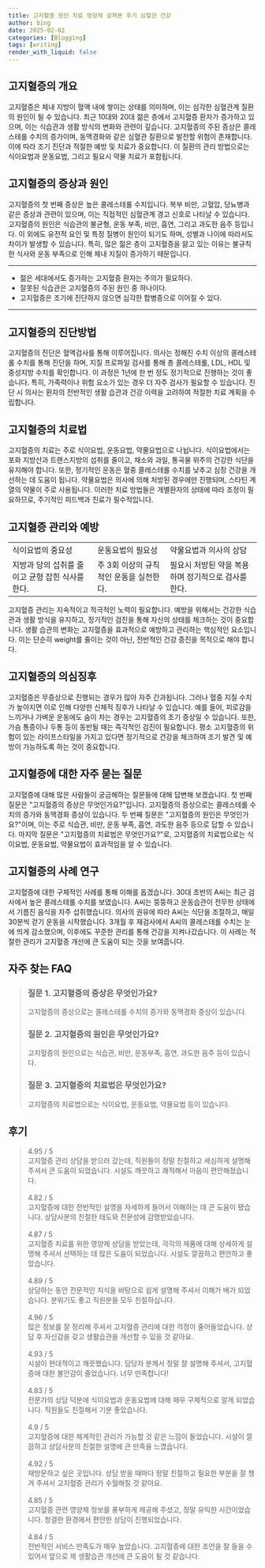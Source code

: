 ```yaml
---
title: 고지혈증 원인 치료 영양제 살펴본 후기 심혈관 건강
author: bing
date: 2025-02-02
categories: [Blogging]
tags: [writing]
render_with_liquid: false
---
```



<h2 id='고지혈증_개요'>고지혈증의 개요</h2>

<p>고지혈증은 체내 지방이 혈액 내에 쌓이는 상태를 의미하며, 이는 심각한 심혈관계 질환의 원인이 될 수 있습니다. 최근 10대와 20대 젊은 층에서 고지혈증 환자가 증가하고 있으며, 이는 식습관과 생활 방식의 변화와 관련이 깊습니다. 고지혈증의 주된 증상은 콜레스테롤 수치의 증가이며, 동맥경화와 같은 심혈관 질환으로 발전할 위험이 존재합니다. 이에 따라 조기 진단과 적절한 예방 및 치료가 중요합니다. 이 질환의 관리 방법으로는 식이요법과 운동요법, 그리고 필요시 약물 치료가 포함됩니다.</p>

<h2 id='고지혈증_증상과원인'>고지혈증의 증상과 원인</h2>

<p>고지혈증의 첫 번째 증상은 높은 콜레스테롤 수치입니다. 복부 비만, 고혈압, 당뇨병과 같은 증상과 관련이 있으며, 이는 직접적인 심혈관계 경고 신호로 나타날 수 있습니다. 고지혈증의 원인은 식습관의 불균형, 운동 부족, 비만, 흡연, 그리고 과도한 음주 등입니다. 이 외에도 유전적 요인 및 특정 질병이 원인이 되기도 하며, 성별과 나이에 따라서도 차이가 발생할 수 있습니다. 특히, 많은 젊은 층이 고지혈증을 앓고 있는 이유는 불규칙한 식사와 운동 부족으로 인해 체내 지질이 증가하기 때문입니다.</p>

<hr />

<ul>
    <li>젊은 세대에서도 증가하는 고지혈증 환자는 주의가 필요하다.</li>
    <li>잘못된 식습관은 고지혈증의 주된 원인 중 하나이다.</li>
    <li>고지혈증은 조기에 진단하지 않으면 심각한 합병증으로 이어질 수 있다.</li>
</ul>

<hr />

<h2 id='고지혈증_진단방법'>고지혈증의 진단방법</h2>

<p>고지혈증의 진단은 혈액검사를 통해 이루어집니다. 의사는 정해진 수치 이상의 콜레스테롤 수치를 통해 진단을 하며, 지질 프로파일 검사를 통해 총 콜레스테롤, LDL, HDL 및 중성지방 수치를 확인합니다. 이 과정은 1년에 한 번 정도 정기적으로 진행하는 것이 좋습니다. 특히, 가족력이나 위험 요소가 있는 경우 더 자주 검사가 필요할 수 있습니다. 진단 시 의사는 환자의 전반적인 생활 습관과 건강 이력을 고려하여 적절한 치료 계획을 수립합니다.</p>

<h2 id='고지혈증_치료법'>고지혈증의 치료법</h2>

<p>고지혈증의 치료는 주로 식이요법, 운동요법, 약물요법으로 나뉩니다. 식이요법에서는 포화 지방산과 트랜스지방의 섭취를 줄이고, 채소와 과일, 통곡물 위주의 건강한 식단을 유지해야 합니다. 또한, 정기적인 운동은 혈중 콜레스테롤 수치를 낮추고 심장 건강을 개선하는 데 도움이 됩니다. 약물요법은 의사에 의해 처방된 경우에만 진행되며, 스타틴 계열의 약물이 주로 사용됩니다. 이러한 치료 방법들은 개별환자의 상태에 따라 조정이 필요하므로, 주기적인 피드백과 진료가 필수적입니다.</p>

<h2 id='고지혈증_관리와예방'>고지혈증 관리와 예방</h2>

<table>
    <tr>
        <td>식이요법의 중요성</td>
        <td>운동요법의 필요성</td>
        <td>약물요법과 의사의 상담</td>
    </tr>
    <tr>
        <td>지방과 당의 섭취를 줄이고 균형 잡힌 식사를 한다.</td>
        <td>주 3회 이상의 규칙적인 운동을 실천한다.</td>
        <td>필요시 처방된 약을 복용하며 정기적으로 검사를 한다.</td>
    </tr>
</table>

<p>고지혈증 관리는 지속적이고 적극적인 노력이 필요합니다. 예방을 위해서는 건강한 식습관과 생활 방식을 유지하고, 정기적인 검진을 통해 자신의 상태를 체크하는 것이 중요합니다. 생활 습관의 변화는 고지혈증을 효과적으로 예방하고 관리하는 핵심적인 요소입니다. 이는 단순히 weight를 줄이는 것이 아닌, 전반적인 건강 증진을 목적으로 해야 합니다.</p>

<h2 id='고지혈증_의심징후'>고지혈증의 의심징후</h2>

<p>고지혈증은 무증상으로 진행되는 경우가 많아 자주 간과됩니다. 그러나 혈중 지질 수치가 높아지면 이로 인해 다양한 신체적 징후가 나타날 수 있습니다. 예를 들어, 피로감을 느끼거나 가벼운 운동에도 숨이 차는 경우는 고지혈증의 초기 증상일 수 있습니다. 또한, 가슴 통증이나 두통 등이 동반될 때는 즉각적인 검진이 필요합니다. 평소 고지혈증의 위험이 있는 라이프스타일을 가지고 있다면 정기적으로 건강을 체크하여 조기 발견 및 예방이 가능하도록 하는 것이 중요합니다.</p>

<h2 id='고지혈증_자주묻는질문'>고지혈증에 대한 자주 묻는 질문</h2>

<p>고지혈증에 대해 많은 사람들이 궁금해하는 질문들에 대해 답변해 보겠습니다. 첫 번째 질문은 "고지혈증의 증상은 무엇인가요?"입니다. 고지혈증의 증상으로는 콜레스테롤 수치의 증가와 동맥경화 증상이 있습니다. 두 번째 질문은 "고지혈증의 원인은 무엇인가요?"이며, 이는 주로 식습관, 비만, 운동 부족, 흡연, 과도한 음주 등으로 답할 수 있습니다. 마지막 질문은 "고지혈증의 치료법은 무엇인가요?"로, 고지혈증의 치료법으로는 식이요법, 운동요법, 약물요법이 효과적임을 알 수 있습니다.</p>

<h2 id='고지혈증_사례연구'>고지혈증의 사례 연구</h2>

<p>고지혈증에 대한 구체적인 사례를 통해 이해를 돕겠습니다. 30대 초반의 A씨는 최근 검사에서 높은 콜레스테롤 수치를 보였습니다. A씨는 뚱뚱하고 운동습관이 전무한 상태에서 기름진 음식을 자주 섭취했습니다. 의사의 권유에 따라 A씨는 식단을 조절하고, 매일 30분씩 걷기 운동을 시작했습니다. 3개월 후 재검사에서 A씨의 콜레스테롤 수치는 눈에 띄게 감소했으며, 이후에도 꾸준한 관리를 통해 건강을 지켜나갔습니다. 이 사례는 적절한 관리가 고지혈증 개선에 큰 도움이 되는 것을 보여줍니다.</p>


<h2 id='자주_찾는_FAQ'>자주 찾는 FAQ</h2>
<div itemscope="" itemtype="https://schema.org/FAQPage"> 
<blockquote> 
<div itemscope="" itemprop="mainEntity" itemtype="https://schema.org/Question"> 
<h3 itemprop="name">질문 1. 고지혈증의 증상은 무엇인가요?</h3> 
<div itemscope="" itemprop="acceptedAnswer" itemtype="https://schema.org/Answer"> 
<span itemprop="text"> 
<p>고지혈증의 증상으로는 콜레스테롤 수치의 증가와 동맥경화 증상이 있습니다.</p> 
</span> 
</div> 
</div> 
<div itemscope="" itemprop="mainEntity" itemtype="https://schema.org/Question"> 
<h3 itemprop="name">질문 2. 고지혈증의 원인은 무엇인가요?</h3> 
<div itemscope="" itemprop="acceptedAnswer" itemtype="https://schema.org/Answer"> 
<span itemprop="text"> 
<p>고지혈증의 원인으로는 식습관, 비만, 운동부족, 흡연, 과도한 음주 등이 있습니다.</p> 
</span> 
</div> 
</div> 
<div itemscope="" itemprop="mainEntity" itemtype="https://schema.org/Question"> 
<h3 itemprop="name">질문 3. 고지혈증의 치료법은 무엇인가요?</h3> 
<div itemscope="" itemprop="acceptedAnswer" itemtype="https://schema.org/Answer"> 
<span itemprop="text"> 
<p>고지혈증의 치료법으로는 식이요법, 운동요법, 약물요법 등이 있습니다.</p> 
</span> 
</div> 
</div> 
</blockquote> 
</div>
<h2 id='후기'>후기</h2>
<div itemscope itemtype="https://schema.org/Product">
  <blockquote>
  <div itemprop="review" itemscope itemtype="https://schema.org/Review">
      <div itemprop="reviewRating" itemscope itemtype="https://schema.org/Rating"> <span itemprop="ratingValue">4.95</span> / <span itemprop="bestRating">5</span> </div>
      <span itemprop="reviewBody">고지혈증 관리 상담을 받으러 갔는데, 직원들이 정말 친절하고 세심하게 설명해 주셔서 큰 도움이 되었습니다. 시설도 깨끗하고 쾌적해서 마음이 편안해졌습니다.</span>
  </div>
  <br>
  <div itemprop="review" itemscope itemtype="https://schema.org/Review">
      <div itemprop="reviewRating" itemscope itemtype="https://schema.org/Rating"> <span itemprop="ratingValue">4.82</span> / <span itemprop="bestRating">5</span> </div>
      <span itemprop="reviewBody">고지혈증에 대한 전반적인 설명을 자세하게 들어서 이해하는 데 큰 도움이 됐습니다. 상담사분의 친절한 태도와 전문성에 감명받았습니다.</span>
  </div>
  <br>
  <div itemprop="review" itemscope itemtype="https://schema.org/Review">
      <div itemprop="reviewRating" itemscope itemtype="https://schema.org/Rating"> <span itemprop="ratingValue">4.87</span> / <span itemprop="bestRating">5</span> </div>
      <span itemprop="reviewBody">고지혈증 치료를 위한 영양제 상담을 받았는데, 각각의 제품에 대해 상세하게 설명해 주셔서 선택하는 데 많은 도움이 되었습니다. 시설도 깔끔하고 편안하고 좋았습니다.</span>
  </div>
  <br>
  <div itemprop="review" itemscope itemtype="https://schema.org/Review">
      <div itemprop="reviewRating" itemscope itemtype="https://schema.org/Rating"> <span itemprop="ratingValue">4.89</span> / <span itemprop="bestRating">5</span> </div>
      <span itemprop="reviewBody">상담하는 동안 전문적인 지식을 바탕으로 쉽게 설명해 주셔서 이해가 배가 되었습니다. 분위기도 좋고 직원분들 모두 친절하십니다.</span>
  </div>
  <br>
  <div itemprop="review" itemscope itemtype="https://schema.org/Review">
      <div itemprop="reviewRating" itemscope itemtype="https://schema.org/Rating"> <span itemprop="ratingValue">4.96</span> / <span itemprop="bestRating">5</span> </div>
      <span itemprop="reviewBody">많은 정보를 잘 정리해 주셔서 고지혈증 관리에 대한 걱정이 줄어들었습니다. 상담 후 자신감을 갖고 생활습관을 개선할 수 있을 것 같아요.</span>
  </div>
  <br>
  <div itemprop="review" itemscope itemtype="https://schema.org/Review">
      <div itemprop="reviewRating" itemscope itemtype="https://schema.org/Rating"> <span itemprop="ratingValue">4.93</span> / <span itemprop="bestRating">5</span> </div>
      <span itemprop="reviewBody">시설이 현대적이고 깨끗했습니다. 담당자 분께서 정말 잘 설명해 주셔서, 고지혈증에 대한 불안감이 줄었습니다. 너무 만족합니다!</span>
  </div>
  <br>
  <div itemprop="review" itemscope itemtype="https://schema.org/Review">
      <div itemprop="reviewRating" itemscope itemtype="https://schema.org/Rating"> <span itemprop="ratingValue">4.83</span> / <span itemprop="bestRating">5</span> </div>
      <span itemprop="reviewBody">전문가의 상담 덕분에 식이요법과 운동요법에 대해 매우 구체적으로 알게 되었습니다. 직원들도 친절해서 기분 좋았습니다.</span>
  </div>
  <br>
  <div itemprop="review" itemscope itemtype="https://schema.org/Review">
      <div itemprop="reviewRating" itemscope itemtype="https://schema.org/Rating"> <span itemprop="ratingValue">4.9</span> / <span itemprop="bestRating">5</span> </div>
      <span itemprop="reviewBody">고지혈증에 대한 체계적인 관리가 가능할 것 같은 느낌이 들었습니다. 시설이 깔끔하고 상담사분의 친절한 설명에 큰 만족을 느꼈습니다.</span>
  </div>
  <br>
  <div itemprop="review" itemscope itemtype="https://schema.org/Review">
      <div itemprop="reviewRating" itemscope itemtype="https://schema.org/Rating"> <span itemprop="ratingValue">4.92</span> / <span itemprop="bestRating">5</span> </div>
      <span itemprop="reviewBody">재방문하고 싶은 곳입니다. 상담 받을 때마다 정말 친절하고 필요한 부분을 잘 챙겨 주셔서 고지혈증 관리가 수월해질 것 같아요.</span>
  </div>
  <br>
  <div itemprop="review" itemscope itemtype="https://schema.org/Review">
      <div itemprop="reviewRating" itemscope itemtype="https://schema.org/Rating"> <span itemprop="ratingValue">4.85</span> / <span itemprop="bestRating">5</span> </div>
      <span itemprop="reviewBody">고지혈증 관련 영양제 정보를 풍부하게 제공해 주셨고, 정말 유익한 시간이었습니다. 청결한 환경에서 편안한 상담이 진행되었습니다.</span>
  </div>
  <br>
  <div itemprop="review" itemscope itemtype="https://schema.org/Review">
      <div itemprop="reviewRating" itemscope itemtype="https://schema.org/Rating"> <span itemprop="ratingValue">4.84</span> / <span itemprop="bestRating">5</span> </div>
      <span itemprop="reviewBody">전반적인 서비스 만족도가 매우 높았습니다. 고지혈증에 대한 조언을 잘 들을 수 있어서 앞으로 제 생활습관 개선에 큰 도움이 될 것 같습니다.</span>
  </div>
  </blockquote>
</div>
